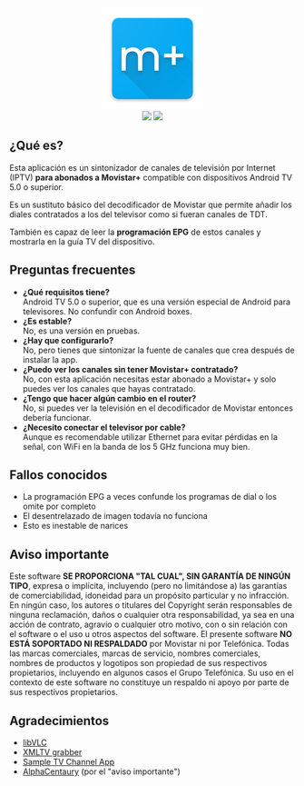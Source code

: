 <p align="center">
    <a href="https://github.com/josemmo/movistartv"><img src="logo.png" alt="" width="180"></a><br>
    <a href="https://github.com/josemmo/movistartv/releases/latest"><img src="https://img.shields.io/badge/download-apk-10a19b.svg"></a>
    <a href="COPYING"><img src="https://img.shields.io/github/license/josemmo/movistartv.svg"></a>
</p>

## ¿Qué es?
Esta aplicación es un sintonizador de canales de televisión por Internet (IPTV) **para abonados a Movistar+** compatible con dispositivos Android TV 5.0 o superior.

Es un sustituto básico del decodificador de Movistar que permite añadir los diales contratados a los del televisor como si fueran canales de TDT.

También es capaz de leer la **programación EPG** de estos canales y mostrarla en la guía TV del dispositivo.

## Preguntas frecuentes
- **¿Qué requisitos tiene?**<br>
  Android TV 5.0 o superior, que es una versión especial de Android para televisores. No confundir con Android boxes.
- **¿Es estable?**<br>
  No, es una versión en pruebas.
- **¿Hay que configurarlo?**<br>
  No, pero tienes que sintonizar la fuente de canales que crea después de instalar la app.
- **¿Puedo ver los canales sin tener Movistar+ contratado?**<br>
  No, con esta aplicación necesitas estar abonado a Movistar+ y solo puedes ver los canales que hayas contratado.
- **¿Tengo que hacer algún cambio en el router?**<br>
  No, si puedes ver la televisión en el decodificador de Movistar entonces debería funcionar.
- **¿Necesito conectar el televisor por cable?**<br>
  Aunque es recomendable utilizar Ethernet para evitar pérdidas en la señal, con WiFi en la banda de los 5 GHz funciona muy bien.

## Fallos conocidos
- La programación EPG a veces confunde los programas de dial o los omite por completo
- El desentrelazado de imagen todavía no funciona
- Esto es inestable de narices

## Aviso importante
Este software **SE PROPORCIONA "TAL CUAL", SIN GARANTÍA DE NINGÚN TIPO**, expresa o implícita, incluyendo (pero no limitándose a) las garantías de comerciabilidad, idoneidad para un propósito particular y no infracción.
En ningún caso, los autores o titulares del Copyright serán responsables de ninguna reclamación, daños o cualquier otra responsabilidad, ya sea en una acción de contrato, agravio o cualquier otro motivo, con o sin relación con el software o el uso u otros aspectos del software.
El presente software **NO ESTÁ SOPORTADO NI RESPALDADO** por Movistar ni por Telefónica.
Todas las marcas comerciales, marcas de servicio, nombres comerciales, nombres de productos y logotipos son propiedad de sus respectivos propietarios, incluyendo en algunos casos el Grupo Telefónica.
Su uso en el contexto de este software no constituye un respaldo ni apoyo por parte de sus respectivos propietarios.

## Agradecimientos
- [libVLC](https://wiki.videolan.org/LibVLC/)
- [XMLTV grabber](https://github.com/MovistarTV/tv_grab_es_movistartv)
- [Sample TV Channel App](https://github.com/googlesamples/androidtv-sample-inputs)
- [AlphaCentaury](https://github.com/AlphaCentaury/MovistarTV#informaci%C3%B3n-importante) (por el "aviso importante")
